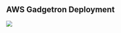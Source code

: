 AWS Gadgetron Deployment
-------------------------

<a href="https://console.aws.amazon.com/cloudformation/home?region=us-east-1#/stacks/new?templateURL=https:%2F%2Fraw.githubusercontent.com%2Fhansenms%2Faws_templates%2Fmaster/gadgetron_aws.json" target="_blank">
    <img src="http://awsmedia.s3.amazonaws.com/AWS_Logo_PoweredBy_127px.png"/>
</a>
    